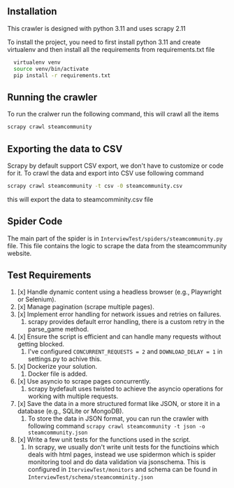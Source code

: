 
## Installation

This crawler is designed with python 3.11 and uses scrapy 2.11

To install the project, you need to first install python 3.11 and create virtualenv and then install all the requirements from requirements.txt file

```bash
  virtualenv venv
  source venv/bin/activate
  pip install -r requirements.txt
```

## Running the crawler

To run the cralwer run the following command, this will crawl all the items

```bash
scrapy crawl steamcommunity
```

## Exporting the data to CSV

Scrapy by default support CSV export, we don't have to customize or code for it. To crawl the data and export into CSV use following command
```bash
scrapy crawl steamcommunity -t csv -0 steamcommunity.csv
```
this will export the data to steamcomminity.csv file

## Spider Code

The main part of the spider is in `InterviewTest/spiders/steamcommunity.py` file. This file contains the logic to scrape the data from the steamcommunity website.

## Test Requirements

1. [x]  Handle dynamic content using a headless browser (e.g., Playwright or Selenium).
1. [x]  Manage pagination (scrape multiple pages).
1. [x]  Implement error handling for network issues and retries on failures.
   1.  scrapy provides default error handling, there is a custom retry in the parse_game method.
1. [x]  Ensure the script is efficient and can handle many requests without getting blocked.
   1. I've configured `CONCURRENT_REQUESTS = 2` and `DOWNLOAD_DELAY = 1` in settings.py to achive this.
1. [x]  Dockerize your solution.
   1. Docker file is added.
1. [x] Use asyncio to scrape pages concurrently.
   1.  scrapy bydefault uses twisted to achieve the asyncio operations for working with multiple requests.
1. [x]  Save the data in a more structured format like JSON, or store it in a database (e.g., SQLite or MongoDB).
   1.  To store the data in JSON format, you can run the crawler with following command `scrapy crawl steamcommunity -t json -o steamcommunity.json`
1. [x]  Write a few unit tests for the functions used in the script.
    1. In scrapy, we usually don't write unit tests for the functioins which deals with html pages, instead we use spidermon which is spider monitoring tool and do data validation via jsonschema. This is configured in `IterviewTest/monitors` and schema can be found in `InterviewTest/schema/steamcomminity.json`
    